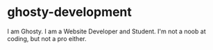 # ghosty-development
I am Ghosty. I am a Website Developer and Student. I'm not a noob at coding, but not a pro either.
